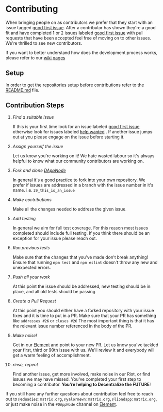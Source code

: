 # Contributing
When bringing people on as contributors we prefer that they start with an issue tagged [good first issue](https://github.com/dappnode/DNP_BIND/issues?q=is%3Aissue+is%3Aopen+label%3A%22good+first+issue%22). After a contributor has shown they're a good fit and have completed 1 or 2 issues labeled [good first issue](https://github.com/dappnode/DNP_BIND/issues?q=is%3Aissue+is%3Aopen+label%3A%22good+first+issue%22) with pull requests that have been accepted feel free of moving on to other issues. We're thrilled to see new contributors.

If you want to better understand how does the development process works, please refer to our [wiki pages](https://github.com/dappnode/DAppNode/wiki)

## Setup
In order to get the repositories setup before contributions refer to the [README.md](https://github.com/dappnode/DAppNode/blob/master/README.md) file.

## Contribution Steps

1. *Find a suitable issue*

    If this is your first time look for an issue labeled [good first issue](https://github.com/dappnode/DNP_BIND/issues?q=is%3Aissue+is%3Aopen+label%3A%22good+first+issue%22) otherwise look for issues labeled [help wanted](https://github.com/dappnode/DNP_BIND/issues?q=is%3Aissue+is%3Aopen+label%3A%22help+wanted%22) . If another issue jumps out at you please engage on the issue before starting it.

2. *Assign yourself the issue*

    Let us know you're working on it! We hate wasted labour so it's always helpful to know what our community contributors are working on.

3. *Fork and clone [DAppNode](://github.com/dappnode/DAppNode)*

    In general it's a good practice to fork into your own repository. We prefer if issues
    are addressed in a branch with the issue number in it's name.
    i.e. `29_this_is_an_issue`

4. *Make contributions*

    Make all the changes needed to address the given issue.

5. *Add testing*

    In general we aim for full test coverage. For this reason most issues completed should include full testing. If you think there should be an exception for your issue please reach out.

6. *Run previous tests*

    Make sure that the changes that you've made don't break anything! Ensure that running `npm test` and `npm eslint` doesn't throw any new and unexpected errors.

7. *Push all your work*

    At this point the issue should be addressed, new testing should be in place, and all old tests should be passing.

8. *Create a Pull Request*

    At this point you should either have a forked repository with your issue fixes and it is time to put in a PR. Make sure that your PR has something like `addresses #26` or `closes #26` The most important thing is that it has the relevant issue number referenced in the body of the PR.

9. *Make noise!*

    Get in our [Element](https://app.element.io/#/room/#DAppNode:matrix.org) and point to your new PR. Let us know you've tackled your first, third or 90th issue with us. We'll review it and everybody will get a warm feeling of accomplishment.

10. *rinse, repeat*

    Find another issue, get more involved, make noise in our Riot, or find issues we may have missed. You've completed your first step to becoming a contributor. **You're helping to Decentralize the FUTURE**!


If you still have any further questions about contribution feel free to reach out to `@eduadiez:matrix.org`,  `@yalormewn:matrix.org`, `@liondapp:matrix.org`, or just make noise in the `#DAppNode` channel on [Element](https://app.element.io/#/room/#DAppNode:matrix.org).
